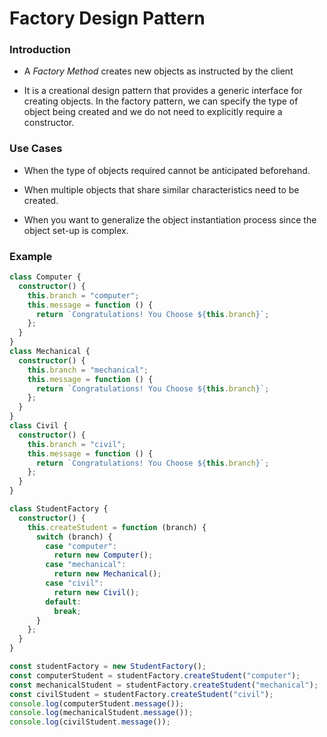 # Factory Design Pattern

### Introduction

* A *Factory Method* creates new objects as instructed by the client
    
* It is a creational design pattern that provides a generic interface for creating objects. In the factory pattern, we can specify the type of object being created and we do not need to explicitly require a constructor.
    

### Use Cases

* When the type of objects required cannot be anticipated beforehand.
    
* When multiple objects that share similar characteristics need to be created.
    
* When you want to generalize the object instantiation process since the object set-up is complex.
    

### Example

```typescript
class Computer {
  constructor() {
    this.branch = "computer";
    this.message = function () {
      return `Congratulations! You Choose ${this.branch}`;
    };
  }
}
class Mechanical {
  constructor() {
    this.branch = "mechanical";
    this.message = function () {
      return `Congratulations! You Choose ${this.branch}`;
    };
  }
}
class Civil {
  constructor() {
    this.branch = "civil";
    this.message = function () {
      return `Congratulations! You Choose ${this.branch}`;
    };
  }
}

class StudentFactory {
  constructor() {
    this.createStudent = function (branch) {
      switch (branch) {
        case "computer":
          return new Computer();
        case "mechanical":
          return new Mechanical();
        case "civil":
          return new Civil();
        default:
          break;
      }
    };
  }
}

const studentFactory = new StudentFactory();
const computerStudent = studentFactory.createStudent("computer");
const mechanicalStudent = studentFactory.createStudent("mechanical");
const civilStudent = studentFactory.createStudent("civil");
console.log(computerStudent.message());
console.log(mechanicalStudent.message());
console.log(civilStudent.message());
```